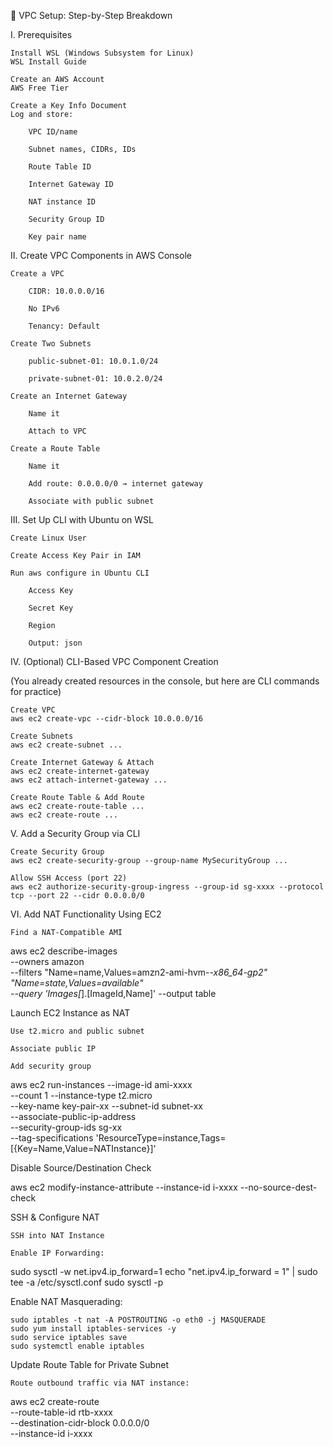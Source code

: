 🔧 VPC Setup: Step-by-Step Breakdown

I. Prerequisites

    Install WSL (Windows Subsystem for Linux)
    WSL Install Guide

    Create an AWS Account
    AWS Free Tier

    Create a Key Info Document
    Log and store:

        VPC ID/name

        Subnet names, CIDRs, IDs

        Route Table ID

        Internet Gateway ID

        NAT instance ID

        Security Group ID

        Key pair name

II. Create VPC Components in AWS Console

    Create a VPC

        CIDR: 10.0.0.0/16

        No IPv6

        Tenancy: Default

    Create Two Subnets

        public-subnet-01: 10.0.1.0/24

        private-subnet-01: 10.0.2.0/24

    Create an Internet Gateway

        Name it

        Attach to VPC

    Create a Route Table

        Name it

        Add route: 0.0.0.0/0 → internet gateway

        Associate with public subnet

III. Set Up CLI with Ubuntu on WSL

    Create Linux User

    Create Access Key Pair in IAM

    Run aws configure in Ubuntu CLI

        Access Key

        Secret Key

        Region

        Output: json

IV. (Optional) CLI-Based VPC Component Creation

(You already created resources in the console, but here are CLI commands for practice)

    Create VPC
    aws ec2 create-vpc --cidr-block 10.0.0.0/16

    Create Subnets
    aws ec2 create-subnet ...

    Create Internet Gateway & Attach
    aws ec2 create-internet-gateway
    aws ec2 attach-internet-gateway ...

    Create Route Table & Add Route
    aws ec2 create-route-table ...
    aws ec2 create-route ...

V. Add a Security Group via CLI

    Create Security Group
    aws ec2 create-security-group --group-name MySecurityGroup ...

    Allow SSH Access (port 22)
    aws ec2 authorize-security-group-ingress --group-id sg-xxxx --protocol tcp --port 22 --cidr 0.0.0.0/0

VI. Add NAT Functionality Using EC2

    Find a NAT-Compatible AMI

aws ec2 describe-images \
--owners amazon \
--filters "Name=name,Values=amzn2-ami-hvm-*-x86_64-gp2" "Name=state,Values=available" \
--query 'Images[*].[ImageId,Name]' --output table

Launch EC2 Instance as NAT

    Use t2.micro and public subnet

    Associate public IP

    Add security group

aws ec2 run-instances --image-id ami-xxxx \
--count 1 --instance-type t2.micro \
--key-name key-pair-xx --subnet-id subnet-xx \
--associate-public-ip-address \
--security-group-ids sg-xx \
--tag-specifications 'ResourceType=instance,Tags=[{Key=Name,Value=NATInstance}]'

Disable Source/Destination Check

aws ec2 modify-instance-attribute --instance-id i-xxxx --no-source-dest-check

SSH & Configure NAT

    SSH into NAT Instance

    Enable IP Forwarding:

sudo sysctl -w net.ipv4.ip_forward=1
echo "net.ipv4.ip_forward = 1" | sudo tee -a /etc/sysctl.conf
sudo sysctl -p

Enable NAT Masquerading:

    sudo iptables -t nat -A POSTROUTING -o eth0 -j MASQUERADE
    sudo yum install iptables-services -y
    sudo service iptables save
    sudo systemctl enable iptables

Update Route Table for Private Subnet

    Route outbound traffic via NAT instance:

aws ec2 create-route \
--route-table-id rtb-xxxx \
--destination-cidr-block 0.0.0.0/0 \
--instance-id i-xxxx